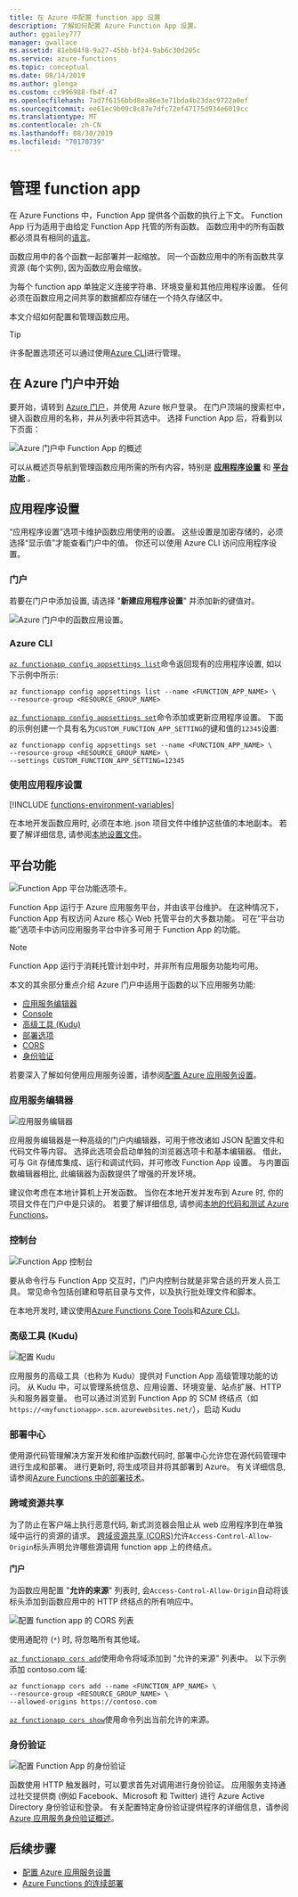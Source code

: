 ```yaml
---
title: 在 Azure 中配置 function app 设置
description: 了解如何配置 Azure Function App 设置。
author: ggailey777
manager: gwallace
ms.assetid: 81eb04f8-9a27-45bb-bf24-9ab6c30d205c
ms.service: azure-functions
ms.topic: conceptual
ms.date: 08/14/2019
ms.author: glenga
ms.custom: cc996988-fb4f-47
ms.openlocfilehash: 7ad7f6156bbd8ea86e3e71bda4b23dac9722a0ef
ms.sourcegitcommit: ee61ec9b09c8c87e7dfc72ef47175d934e6019cc
ms.translationtype: MT
ms.contentlocale: zh-CN
ms.lasthandoff: 08/30/2019
ms.locfileid: "70170739"
---
```

# <a name="manage-your-function-app"></a>管理 function app 

在 Azure Functions 中，Function App 提供各个函数的执行上下文。 Function App 行为适用于由给定 Function App 托管的所有函数。 函数应用中的所有函数都必须具有相同的[语言](supported-languages.md)。 

函数应用中的各个函数一起部署并一起缩放。 同一个函数应用中的所有函数共享资源 (每个实例), 因为函数应用会缩放。 

为每个 function app 单独定义连接字符串、环境变量和其他应用程序设置。 任何必须在函数应用之间共享的数据都应存储在一个持久存储区中。

本文介绍如何配置和管理函数应用。 

> [!TIP]  
> 许多配置选项还可以通过使用[Azure CLI]进行管理。 

## <a name="get-started-in-the-azure-portal"></a>在 Azure 门户中开始

要开始，请转到 [Azure 门户]，并使用 Azure 帐户登录。 在门户顶端的搜索栏中，键入函数应用的名称，并从列表中将其选中。 选择 Function App 后，将看到以下页面：

![Azure 门户中 Function App 的概述](./media/functions-how-to-use-azure-function-app-settings/azure-function-app-main.png)

可以从概述页导航到管理函数应用所需的所有内容，特别是 **[应用程序设置](#settings)** 和 **[平台功能](#platform-features)** 。

## <a name="settings"></a>应用程序设置

“应用程序设置”选项卡维护函数应用使用的设置。 这些设置是加密存储的，必须选择“显示值”才能查看门户中的值。 你还可以使用 Azure CLI 访问应用程序设置。

### <a name="portal"></a>门户

若要在门户中添加设置, 请选择 "**新建应用程序设置**" 并添加新的键值对。

![Azure 门户中的函数应用设置。](./media/functions-how-to-use-azure-function-app-settings/azure-function-app-settings-tab.png)

### <a name="azure-cli"></a>Azure CLI

[`az functionapp config appsettings list`](/cli/azure/functionapp/config/appsettings#az-functionapp-config-appsettings-list)命令返回现有的应用程序设置, 如以下示例中所示:

```azurecli-interactive
az functionapp config appsettings list --name <FUNCTION_APP_NAME> \
--resource-group <RESOURCE_GROUP_NAME>
```

[`az functionapp config appsettings set`](/cli/azure/functionapp/config/appsettings#az-functionapp-config-appsettings-set)命令添加或更新应用程序设置。 下面的示例创建一个具有名为`CUSTOM_FUNCTION_APP_SETTING`的键和值的`12345`设置:


```azurecli-interactive
az functionapp config appsettings set --name <FUNCTION_APP_NAME> \
--resource-group <RESOURCE_GROUP_NAME> \
--settings CUSTOM_FUNCTION_APP_SETTING=12345
```

### <a name="use-application-settings"></a>使用应用程序设置

[!INCLUDE [functions-environment-variables](../../includes/functions-environment-variables.md)]

在本地开发函数应用时, 必须在本地. json 项目文件中维护这些值的本地副本。 若要了解详细信息, 请参阅[本地设置文件](functions-run-local.md#local-settings-file)。

## <a name="platform-features"></a>平台功能

![Function App 平台功能选项卡。](./media/functions-how-to-use-azure-function-app-settings/azure-function-app-features-tab.png)

Function App 运行于 Azure 应用服务平台，并由该平台维护。 在这种情况下，Function App 有权访问 Azure 核心 Web 托管平台的大多数功能。 可在“平台功能”选项卡中访问应用服务平台中许多可用于 Function App 的功能。 

> [!NOTE]
> Function App 运行于消耗托管计划中时，并非所有应用服务功能均可用。

本文的其余部分重点介绍 Azure 门户中适用于函数的以下应用服务功能:

+ [应用服务编辑器](#editor)
+ [Console](#console)
+ [高级工具 (Kudu)](#kudu)
+ [部署选项](#deployment)
+ [CORS](#cors)
+ [身份验证](#auth)

若要深入了解如何使用应用服务设置，请参阅[配置 Azure 应用服务设置](../app-service/configure-common.md)。

### <a name="editor"></a>应用服务编辑器

![应用服务编辑器](./media/functions-how-to-use-azure-function-app-settings/configure-function-app-appservice-editor.png)

应用服务编辑器是一种高级的门户内编辑器，可用于修改诸如 JSON 配置文件和代码文件等内容。 选择此选项会启动单独的浏览器选项卡和基本编辑器。 借此，可与 Git 存储库集成、运行和调试代码，并可修改 Function App 设置。 与内置函数编辑器相比, 此编辑器为函数提供了增强的开发环境。  

建议你考虑在本地计算机上开发函数。 当你在本地开发并发布到 Azure 时, 你的项目文件在门户中是只读的。 若要了解详细信息, 请参阅[本地的代码和测试 Azure Functions](functions-develop-local.md)。

### <a name="console"></a>控制台

![Function App 控制台](./media/functions-how-to-use-azure-function-app-settings/configure-function-console.png)

要从命令行与 Function App 交互时，门户内控制台就是非常合适的开发人员工具。 常见命令包括创建和导航目录与文件，以及执行批处理文件和脚本。 

在本地开发时, 建议使用[Azure Functions Core Tools](functions-run-local.md)和[Azure CLI]。

### <a name="kudu"></a>高级工具 (Kudu)

![配置 Kudu](./media/functions-how-to-use-azure-function-app-settings/configure-function-app-kudu.png)

应用服务的高级工具（也称为 Kudu）提供对 Function App 高级管理功能的访问。 从 Kudu 中，可以管理系统信息、应用设置、环境变量、站点扩展、HTTP 头和服务器变量。 也可以通过浏览到 Function App 的 SCM 终结点（如 `https://<myfunctionapp>.scm.azurewebsites.net/`），启动 Kudu 


### <a name="deployment"></a>部署中心

使用源代码管理解决方案开发和维护函数代码时, 部署中心允许您在源代码管理中进行生成和部署。 进行更新时, 将生成项目并将其部署到 Azure。 有关详细信息, 请参阅[Azure Functions 中的部署技术](functions-deployment-technologies.md)。

### <a name="cors"></a>跨域资源共享

为了防止在客户端上执行恶意代码, 新式浏览器会阻止从 web 应用程序到在单独域中运行的资源的请求。 [跨域资源共享 (CORS)](https://developer.mozilla.org/docs/Web/HTTP/CORS)允许`Access-Control-Allow-Origin`标头声明允许哪些源调用 function app 上的终结点。

#### <a name="portal"></a>门户

为函数应用配置 "**允许的来源**" 列表时, 会`Access-Control-Allow-Origin`自动将该标头添加到函数应用中的 HTTP 终结点的所有响应中。 

![配置 function app 的 CORS 列表](./media/functions-how-to-use-azure-function-app-settings/configure-function-app-cors.png)

使用通配符 (`*`) 时, 将忽略所有其他域。 

[`az functionapp cors add`](/cli/azure/functionapp/cors#az-functionapp-cors-add)使用命令将域添加到 "允许的来源" 列表中。 以下示例添加 contoso.com 域:

```azurecli-interactive
az functionapp cors add --name <FUNCTION_APP_NAME> \
--resource-group <RESOURCE_GROUP_NAME> \
--allowed-origins https://contoso.com
```

[`az functionapp cors show`](/cli/azure/functionapp/cors#az-functionapp-cors-show)使用命令列出当前允许的来源。

### <a name="auth"></a>身份验证

![配置 Function App 的身份验证](./media/functions-how-to-use-azure-function-app-settings/configure-function-app-authentication.png)

函数使用 HTTP 触发器时，可以要求首先对调用进行身份验证。 应用服务支持通过社交提供商 (例如 Facebook、Microsoft 和 Twitter) 进行 Azure Active Directory 身份验证和登录。 有关配置特定身份验证提供程序的详细信息，请参阅 [Azure 应用服务身份验证概述](../app-service/overview-authentication-authorization.md)。 


## <a name="next-steps"></a>后续步骤

+ [配置 Azure 应用服务设置](../app-service/configure-common.md)
+ [Azure Functions 的连续部署](functions-continuous-deployment.md)

[Azure CLI]: /cli/azure/
[Azure 门户]: https://portal.azure.com
